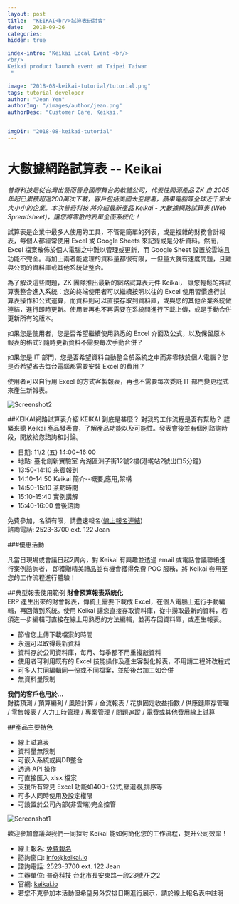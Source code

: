 ```yaml
---
layout: post
title:  "KEIKAI<br/>試算表研討會"
date:   2018-09-26
categories: 
hidden: true

index-intro: "Keikai Local Event <br/>
<br/>
Keikai product launch event at Taipei Taiwan
 "

image: "2018-08-keikai-tutorial/tutorial.png"
tags: tutorial developer
author: "Jean Yen"
authorImg: "/images/author/jean.png"
authorDesc: "Customer Care, Keikai."


imgDir: "2018-08-keikai-tutorial"
---
```

<style>
    #body #post .right-part .markdown li {
        color: rgba(0,0,0,0.9);
        font-weight: 400;
    }
</style>

# 大數據網路試算表 -- Keikai

_普奇科技是從台灣出發而晉身國際舞台的軟體公司，代表性開源產品 ZK 自 2005 年起已累積超過200萬次下載，客戶包括美國太空總署，蘋果電腦等全球近千家大大小小的企業。本次普奇科技 將介紹最新產品 Keikai - 大數據網路試算表 (Web Spreadsheet)，讓您將零散的表單全面系統化！_

試算表是企業中最多人使用的工具，不管是簡單的列表，或是複雜的財務會計報表，每個人都經常使用 Excel 或 Google Sheets 來記錄或是分析資料。然而，Excel 檔案散佈於個人電腦之中難以管理或更新，而 Google Sheet 設置於雲端且功能不完全。再加上兩者能處理的資料量都很有限，一但量大就有速度問題，且難與公司的資料庫或其他系統做整合。

為了解決這些問題，ZK 團隊推出最新的網路試算表元件 Keikai， 讓您輕鬆的將試算表整合進入系統：您的終端使用者可以繼續按照以往的 Excel 使用習慣進行試算表操作和公式運算，而資料則可以直接存取到資料庫，或與您的其他企業系統做連結，進行即時更新。使用者再也不再需要在系統間進行下載上傳，或是手動合併更新所有的版本。
 

如果您是使用者，您是否希望繼續使用熟悉的 Excel 介面及公式，以及保留原本報表的格式? 隨時更新資料不需要每次手動合併？

如果您是 IT 部門，您是否希望資料自動整合於系統之中而非零散於個人電腦？您是否希望省去每台電腦都需要安裝 Excel 的費用？

使用者可以自行用 Excel 的方式客製報表，再也不需要每次委託 IT 部門變更程式來產生新報表。

![Screenshot2](https://blog.zkoss.org/wp-content/uploads/2018/09/rotation_chart.png)

##KEIKAI網路試算表介紹
KEIKAI 到底是甚麼？ 對我的工作流程是否有幫助？ 
趕緊來聽 Keikai 產品發表會，了解產品功能以及可能性。發表會後並有個別諮詢時段，開放給您諮詢和討論。

* 日期: 11/2 (五) 14:00~16:00
* 地點: 臺北創新實驗室 內湖區洲子街12號2樓(港墘站2號出口5分鐘)
* 13:50-14:10 來賓報到
* 14:10-14:50 Keikai 簡介--概要,應用,架構
* 14:50-15:10 茶點時間
* 15:10-15:40 實例講解 
* 15:40-16:00 會後諮詢

免費參加，名額有限，請盡速報名([線上報名連結](https://docs.google.com/forms/d/e/1FAIpQLSfHYxJzBVHUS2pVJVVOptqsQI3k0ejoHv3qZpePWoZ3mG_rrw/viewform
))<br/>
諮詢電話: 2523-3700 ext. 122 Jean

###優惠活動

凡當日現場或會議日起2周內，對 Keikai 有興趣並透過 email 或電話會議聯絡進行案例諮詢者， 即獲贈精美禮品並有機會獲得免費 POC 服務，將 Keikai 套用至您的工作流程進行體驗！

##典型報表使用範例
**財會預算報表系統化**<br/>ERP 產生出來的財會報表，傳統上需要下載成 Excel，在個人電腦上進行手動編輯，再回傳到系統。使用 Keikai 讓您直接存取資料庫，從中撈取最新的資料，若須進一步編輯可直接在線上用熟悉的方法編輯，並再存回資料庫，或產生報表。

* 節省您上傳下載檔案的時間
* 永遠可以取得最新資料
* 資料存於公司資料庫，每月、每季都不用重複敲資料
* 使用者可利用既有的 Excel 技能操作及產生客製化報表，不用請工程師改程式
* 可多人共同編輯同一份或不同檔案，並於後台加工如合併
* 無資料量限制

**我們的客戶也用於...**<br/>
財務預測 / 預算編列 / 風險計算 / 金流報表 / 花旗固定收益指數 / 供應鏈庫存管理 / 零售報表 / 人力工時管理 / 專案管理 / 問題追蹤 / 電費或其他費用線上試算


##產品主要特色
* 線上試算表
* 資料量無限制
* 可嵌入系統或與DB整合
* 透過 API 操作
* 可直接匯入 xlsx 檔案
* 支援所有常見 Excel 功能如400+公式,篩選器,排序等
* 可多人同時使用及設定權限
* 可設置於公司內部(非雲端)完全控管

![Screenshot1](https://blog.zkoss.org/wp-content/uploads/2018/09/filter-03.png) 

歡迎參加會議與我們一同探討 Keikai 能如何簡化您的工作流程，提升公司效率！

* 線上報名: [免費報名](https://docs.google.com/forms/d/e/1FAIpQLSfHYxJzBVHUS2pVJVVOptqsQI3k0ejoHv3qZpePWoZ3mG_rrw/viewform
)
* 諮詢窗口: info@keikai.io
* 諮詢電話: 2523-3700 ext. 122 Jean
* 主辦單位: 普奇科技 台北市長安東路一段23號7F之2 
* 官網: [keikai.io](https://keikai.io)
* 若您不克參加本活動但希望另外安排日期進行展示，請於線上報名表中註明



[jekyll]:      http://jekyllrb.com
[jekyll-gh]:   https://github.com/jekyll/jekyll
[jekyll-help]: https://github.com/jekyll/jekyll-help
